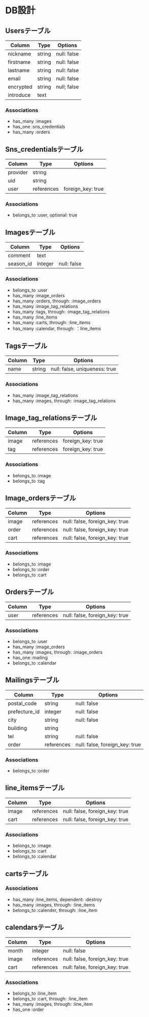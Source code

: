 # DB設計

## Usersテーブル
| Column    | Type   | Options     |
| --------- | ------ | ----------- |
| nickname  | string | null: false |
| firstname | string | null: false |
| lastname  | string | null: false |
| email     | string | null: false |
| encrypted | string | null; false |
| introduce | text   |             |

### Associations
- has_many :images
- has_one :sns_credentials
- has_many :orders

## Sns_credentialsテーブル
| Column   | Type       | Options           |
| -------- | ---------- | ----------------- |
| provider | string     |                   |
| uid      | string     |                   |
| user     | references | foreign_key: true |

### Associations
- belongs_to :user, optional: true


## Imagesテーブル
| Column    | Type    | Options     |
| --------- | ------- | ----------- |
| comment   | text    |             |
| season_id | integer | null: false |

### Associations
- belongs_to :user
- has_many :image_orders
- has_many :orders, through: :image_orders
- has_many :image_tag_relations
- has_many :tags, through: :image_tag_relations
- has_many :line_items
- has_many :carts, through: :line_items
- has_many :calendar, through: ：line_items


## Tagsテーブル
| Column | Type   | Options                       |
| ------ | ------ | ----------------------------- |
| name   | string | null: false, uniqueness: true |

### Associations
- has_many :image_tag_relations
- has_many :images, through: :image_tag_relations


## Image_tag_relationsテーブル
| Column  | Type       | Options           |
| ------- | ---------- | ----------------- |
| image   | references | foreign_key: true |
| tag     | references | foreign_key: true |

### Associations
- belongs_to :image
- belongs_to :tag

## Image_ordersテーブル
| Column | Type       | Options                        |
| ------ | ---------- | ------------------------------ |
| image  | references | null: false, foreign_key: true |
| order  | references | null: false, foreign_key: true |
| cart   | references | null: false, foreign_key: true |

### Associations
- belongs_to :image
- belongs_to :order
- belongs_to :cart


## Ordersテーブル
| Column | Type       | Options                        |
| ------ | ---------- | ------------------------------ |
| user   | references | null: false, foreign_key: true |

### Associations
- belongs_to :user
- has_many :image_orders
- has_many :images, through: :image_orders
- has_one :mailing
- belongs_to :calendar

## Mailingsテーブル
| Column        | Type       | Options                        |
| ------------- | ---------- | ------------------------------ |
| postal_code   | string     | null: false                    |
| prefecture_id | integer    | null: false                    |
| city          | string     | null: false                    |
| building      | string     |                                |
| tel           | string     | null: false                    |
| order         | references | null: false, foreign_key: true |

### Associations
- belongs_to :order

## line_itemsテーブル
| Column   | Type       | Options                        |
| -------- | ---------- | ------------------------------ |
| image    | references | null: false, foreign_key: true |
| cart     | references | null: false, foreign_key: true |

### Associations
- belongs_to :image
- belongs_to :cart
- belongs_to :calendar

## cartsテーブル

### Associations
- has_many :line_items, dependent: :destroy
- has_many :images, through: :line_items
- belongs_to :calender, through: :line_item

## calendarsテーブル
| Column   | Type       | Options                        |
| -------- | ---------- | ------------------------------ |
| month    | integer    | null: false                    |
| image    | references | null: false, foreign_key: true |
| cart     | references | null: false, foreign_key: true |

### Associations
- belongs_to :line_item
- belongs_to :cart, through: :line_item
- has_many :images, through: :line_item
- has_one :order